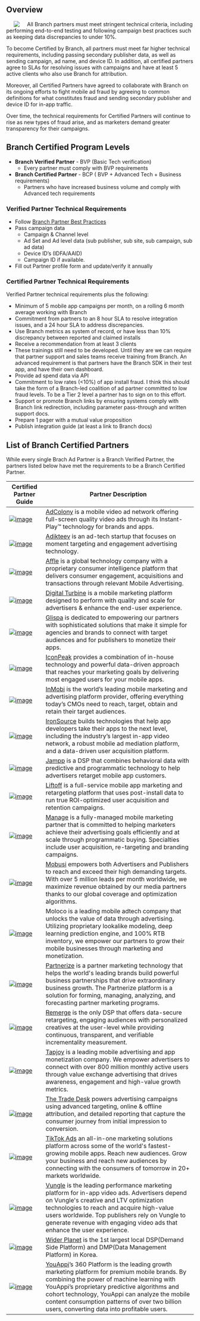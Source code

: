 ## Overview

<img align="left" style="margin:0px 20px" src="/_assets/img/pages/deep-linked-ads/cpp/cpp-logo.png">

All Branch partners must meet stringent technical criteria, including performing end-to-end testing and following campaign best practices such as keeping data discrepancies to under 10%.

To become Certified by Branch, all partners must meet far higher technical requirements, including passing secondary publisher data, as well as sending campaign, ad name, and device ID. In addition, all certified partners agree to SLAs for resolving issues with campaigns and have at least 5 active clients who also use Branch for attribution.

Moreover, all Certified Partners have agreed to collaborate with Branch on its ongoing efforts to fight mobile ad fraud by agreeing to common definitions for what constitutes fraud and sending secondary publisher and device ID for in-app traffic.

Over time, the technical requirements for Certified Partners will continue to rise as new types of fraud arise, and as marketers demand greater transparency for their campaigns.


## Branch Certified Program Levels

- **Branch Verified Partner** - BVP (Basic Tech verification)
    - Every partner must comply with BVP requirements
- **Branch Certified Partner** - BCP ( BVP + Advanced Tech + Business requirements)
    - Partners who have increased business volume and comply with Advanced tech requirements

### Verified Partner Technical Requirements

- Follow [Branch Partner Best Practices](/partner-management/branch-partner-best-practices)
- Pass campaign data
	- Campaign & Channel level
	- Ad Set and Ad level data (sub publisher, sub site, sub campaign, sub ad data)
	- Device ID’s (IDFA/AAID)
	- Campaign ID if available.
- Fill out Partner profile form and update/verify it annually

### Certified Partner Technical Requirements

Verified Partner technical requirements plus the following:

- Minimum of 5 mobile app campaigns per month, on a rolling 6 month average working with Branch
- Commitment from partners to an 8 hour SLA to resolve integration issues, and a 24 hour SLA to address discrepancies.
- Use Branch metrics as system of record, or have less than 10% discrepancy between reported and claimed installs
- Receive a recommendation from at least 3 clients
- These trainings still need to be developed. Until they are we can require that partner support and sales teams receive training from Branch. An advanced requirement is that partners have the Branch SDK in their test app, and have their own dashboard.
- Provide ad spend data via API
- Commitment to low rates (<10%) of app install fraud. I think this should take the form of a Branch-led coalition of ad partner committed to low fraud levels. To be a Tier 2 level a partner has to sign on to this effort.
- Support or promote Branch links by ensuring systems comply with Branch link redirection, including parameter pass-through and written support docs.
- Prepare 1 pager with a mutual value proposition
- Publish integration guide (at least a link to Branch docs)

## List of Branch Certified Partners

While every single Brach Ad Partner is a Branch Verified Partner, the partners listed below have met the requirements to be a Branch Certified Partner.

| **Certified Partner Guide** | **Partner Description** |
|--------------------------|---------------------|
| [![image](https://cdn.branch.io/branch-assets/ad-partner-manager/388787843096400122/logo-adcolony-1524610626366-1524683112325.png)](/deep-linked-ads/adcolony-mobile-tracking/) | [AdColony](http://adcolony.com) is a mobile video ad network offering full-screen quality video ads through its Instant-Play™ technology for brands and apps. |
| [![image](https://cdn.branch.io/branch-assets/ad-partner-manager/386574786681131050/916-1528403002042.png)](/deep-linked-ads/adikteev-mobile-tracking/) | [Adikteev](http://adikteev.com)  is an ad-tech startup that focuses on moment targeting and engagement advertising technology. |
| [![image](https://cdn.branch.io/branch-assets/ad-partner-manager/386574786681131050/affle_123-1528407257224.png)](/deep-linked-ads/affle-mobile-tracking/) | [Affle](http://www.affle.com/) is a global technology company with a proprietary consumer intelligence platform that delivers consumer engagement, acquisitions and transactions through relevant Mobile Advertising. |
| [![image](https://cdn.branch.io/branch-assets/ad-partner-manager/386574786681131050/digital_turbine-1528502999872.png)](/deep-linked-ads/digital-turbine-mobile-tracking/) | [Digital Turbine](http://digitalturbine.com)  is a mobile marketing platform designed to perform with quality and scale for advertisers & enhance the end-user experience. |
| [![image](https://cdn.branch.io/branch-assets/ad-partner-manager/386574786681131050/LogoFile-1525821842806.png)](/deep-linked-ads/glipsa-mobile-tracking/) | [Glispa](https://www.glispa.com/) is dedicated to empowering our partners with sophisticated solutions that make it simple for agencies and brands to connect with target audiences and for publishers to monetize their apps. |
| [![image](https://cdn.branch.io/branch-assets/ad-partner-manager/386574786681131050/iconpeak-logo@2x-1533860504350.png)](/deep-linked-ads/iconpeak-mobile-tracking/) | [IconPeak](https://www.iconpeak.com/) provides a combination of in-house technology and powerful data-driven approach that reaches your marketing goals by delivering most engaged users for your mobile apps. |
| [![image](https://cdn.branch.io/branch-assets/ad-partner-manager/386574786681131050/inmobi-1528505589405.png)](/deep-linked-ads/inmobi-mobile-tracking/) | [InMobi](http://inmobi.com/) is the world’s leading mobile marketing and advertising platform provider, offering everything today’s CMOs need to reach, target, obtain and retain their target audiences. |
| [![image](https://cdn.branch.io/branch-assets/ad-partner-manager/386574786681131050/is-1528505602244.png)](/deep-linked-ads/ironsource-mobile-tracking/) | [IronSource](http://www.ironsrc.com/) builds technologies that help app developers take their apps to the next level, including the industry’s largest in-app video network, a robust mobile ad mediation platform, and a data-driven user acquisition platform. |
| [![image](https://cdn.branch.io/branch-assets/ad-partner-manager/386574786681131050/jampp-1528308771519.png)](/deep-linked-ads/jampp-mobile-tracking/) | [Jampp](http://jampp.com/) is a DSP that combines behavioral data with predictive and programmatic technology to help advertisers retarget mobile app customers. |
| [![image](https://cdn.branch.io/branch-assets/ad-partner-manager/386574786681131050/liftoff-logo-1528505628430.png)](/deep-linked-ads/liftoff-mobile-tracking/) | [Liftoff](http://liftoff.io/) is a full-service mobile app marketing and retargeting platform that uses post-install data to run true ROI-optimized user acquisition and retention campaigns. |
| [![image](https://cdn.branch.io/branch-assets/ad-partner-manager/386574786681131050/manage_owler_20160228_060330_original-1528505646105.png)](/deep-linked-ads/manage-mobile-tracking/) | [Manage](https://www.manage.com/) is a fully-managed mobile marketing partner that is committed to helping marketers achieve their advertising goals efficiently and at scale through programmatic buying. Specialties include user acquisition, re-targeting and branding campaigns. |
| [![image](https://cdn.branch.io/branch-assets/ad-partner-manager/386574786681131050/mobusi-1528505725676.png)](/deep-linked-ads/mobusi-mobile-tracking/) | [Mobusi](http://mobusi.com/) empowers both Advertisers and Publishers to reach and exceed their high demanding targets. With over  5 million leads per month worldwide, we maximize revenue obtained by our media partners thanks to our global coverage and optimization algorithms. |
| [![image](https://cdn.branch.io/branch-assets/ad-partner-manager//MOLOCO_Logo_Horizon-1557359671722.png)](/deep-linked-ads/Moloco-mobile-tracking/) | Moloco is a leading mobile adtech company that unlocks the value of data through advertising. Utilizing proprietary lookalike modeling, deep learning prediction engine, and 100% RTB inventory, we empower our partners to grow their mobile businesses through marketing and monetization. |
| [![image](https://cdn.branch.io/branch-assets/ad-partner-manager/386574786681131050/logo-1535766590358.png)](/deep-linked-ads/partnerize-mobile-tracking/) | [Partnerize](https://partnerize.com/en) is a partner marketing technology that helps the world's leading brands build powerful business partnerships that drive extraordinary business growth. The Partnerize platform is a solution for forming, managing, analyzing, and forecasting partner marketing programs. |
| [![image](https://cdn.branch.io/branch-assets/ad-partner-manager/386574786681131050/remerge-1528509097381.png)](/deep-linked-ads/remerge-mobile-tracking/) | [Remerge](https://www.remerge.io/) is the only DSP that offers data-secure retargeting, engaging audiences with personalized creatives at the user-level while providing continuous, transparent, and verifiable incrementality measurement. |
| [![image](https://cdn.branch.io/branch-assets/ad-partner-manager/386574786681131050/tapjoy-logo-1524796724959.png)](/deep-linked-ads/tapjoy-mobile-tracking/) | [Tapjoy](http://tapjoy.com/) is a leading mobile advertising and app monetization company. We empower advertisers to connect with over 800 million monthly active users through value exchange advertising that drives awareness, engagement and high-value growth metrics. |
| [![image](https://cdn.branch.io/branch-assets/ad-partner-manager/386574786681131050/TTD-Logo-1528510078241.png)](/deep-linked-ads/the-trade-desk-mobile-tracking/) | [The Trade Desk](https://www.thetradedesk.com/) powers advertising campaigns using advanced targeting, online & offline attribution, and detailed reporting that capture the consumer journey from initial impression to conversion. |
| [![image](https://cdn.branch.io/branch-assets/ad-partner-manager/388787843096400122/Tiktok_ads_logo-1547166341261.png)](/deep-linked-ads/tiktok-ads-mobile-tracking/) | [TikTok Ads](http://ads.tiktok.com/) an all-in-one marketing solutions platform across some of the world's fastest-growing mobile apps. Reach new audiences. Grow your business and reach new audiences by connecting with the consumers of tomorrow in 20+ markets worldwide. |
| [![image](https://cdn.branch.io/branch-assets/ad-partner-manager/386574786681131050/Vungle-1528510860118.png)](/deep-linked-ads/vungle-mobile-tracking/) | [Vungle](https://vungle.com/) is the leading performance marketing platform for in-app video ads. Advertisers depend on Vungle's creative and LTV optimization technologies to reach and acquire high-value users worldwide. Top publishers rely on Vungle to generate revenue with engaging video ads that enhance the user experience. |
| [![image](https://cdn.branch.io/branch-assets/ad-partner-manager/386574786681131050/Wider_Planet_logo-1546995063867.png)](/deep-linked-ads/wider-planet-mobile-tracking/) | [Wider Planet](https://www.widerplanet.com/) is the 1st largest local DSP(Demand Side Platform) and DMP(Data Management Platform) in Korea. |
| [![image](https://cdn.branch.io/branch-assets/ad-partner-manager/388787843096400122/youappi-1524611148376.png)](/deep-linked-ads/youappi-mobile-tracking/) | [YouAppi](http://www.youappi.com/)’s 360 Platform is the leading growth marketing platform for premium mobile brands. By combining the power of machine learning with YouAppi’s proprietary predictive algorithms and cohort technology, YouAppi can analyze the mobile content consumption patterns of over two billion users, converting data into profitable users. |
